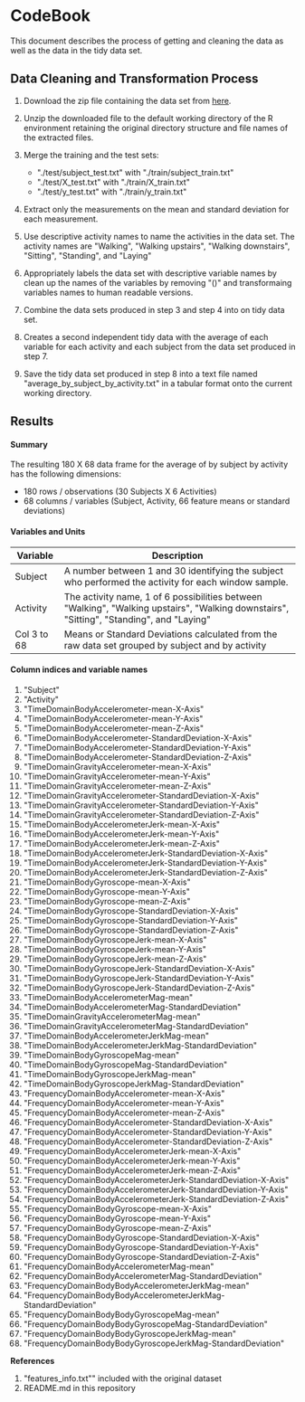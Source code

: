 # CodeBook

This document describes the process of getting and cleaning the data as well as the data in the tidy data set.


## Data Cleaning and Transformation Process

1. Download the zip file containing the data set from  [here](https://d396qusza40orc.cloudfront.net/getdata%2Fprojectfiles%2FUCI%20HAR%20Dataset.zip).

2. Unzip the downloaded file to the default working directory of the R environment retaining the original directory structure and file names of the extracted files. 

3. Merge the training and the test sets:
    + "./test/subject_test.txt" with "./train/subject_train.txt"
    + "./test/X_test.txt" with "./train/X_train.txt"
    + "./test/y_test.txt" with "./train/y_train.txt"

4. Extract only the measurements on the mean and standard deviation for each measurement. 

5. Use descriptive activity names to name the activities in the data set. The activity names are "Walking", "Walking upstairs", "Walking downstairs", "Sitting", "Standing", and "Laying"

6. Appropriately labels the data set with descriptive variable names by clean up the names of the variables by removing "()" and transformaing variables names to human readable versions. 

7. Combine the data sets produced in step 3 and step 4 into on tidy data set.

8. Creates a second independent tidy data with the average of each variable for each activity and each subject from the data set produced in step 7.

9. Save the tidy data set produced in step 8 into a text file named "average_by_subject_by_activity.txt" in a tabular format onto the current working directory.


## Results
#### Summary

The resulting 180 X 68 data frame for the average of by subject by activity has the following dimensions:

* 180 rows / observations (30 Subjects X 6 Activities)    
* 68 columns / variables (Subject, Activity, 66 feature means or standard deviations)    


#### Variables and Units

Variable             | Description
-------------        | ------------------------------------------------------------
Subject            | A number between 1 and 30 identifying the subject who performed the activity for each window sample.    
Activity          | The activity name, 1 of 6 possibilities between "Walking", "Walking upstairs", "Walking downstairs", "Sitting", "Standing", and "Laying"
Col 3 to 68       | Means or Standard Deviations calculated from the raw data set grouped by subject and by activity


#### Column indices and variable names 
1. "Subject"                                                      
2. "Activity"                                                     
3. "TimeDomainBodyAccelerometer-mean-X-Axis"                      
4. "TimeDomainBodyAccelerometer-mean-Y-Axis"                      
5. "TimeDomainBodyAccelerometer-mean-Z-Axis"                      
6. "TimeDomainBodyAccelerometer-StandardDeviation-X-Axis"         
7. "TimeDomainBodyAccelerometer-StandardDeviation-Y-Axis"         
8. "TimeDomainBodyAccelerometer-StandardDeviation-Z-Axis"         
9. "TimeDomainGravityAccelerometer-mean-X-Axis"                   
10. "TimeDomainGravityAccelerometer-mean-Y-Axis"                   
11. "TimeDomainGravityAccelerometer-mean-Z-Axis"                   
12. "TimeDomainGravityAccelerometer-StandardDeviation-X-Axis"      
13. "TimeDomainGravityAccelerometer-StandardDeviation-Y-Axis"      
14. "TimeDomainGravityAccelerometer-StandardDeviation-Z-Axis"      
15. "TimeDomainBodyAccelerometerJerk-mean-X-Axis"                  
16. "TimeDomainBodyAccelerometerJerk-mean-Y-Axis"                  
17. "TimeDomainBodyAccelerometerJerk-mean-Z-Axis"                  
18. "TimeDomainBodyAccelerometerJerk-StandardDeviation-X-Axis"     
19. "TimeDomainBodyAccelerometerJerk-StandardDeviation-Y-Axis"     
20. "TimeDomainBodyAccelerometerJerk-StandardDeviation-Z-Axis"     
21. "TimeDomainBodyGyroscope-mean-X-Axis"                          
22. "TimeDomainBodyGyroscope-mean-Y-Axis"                          
23. "TimeDomainBodyGyroscope-mean-Z-Axis"                          
24. "TimeDomainBodyGyroscope-StandardDeviation-X-Axis"             
25. "TimeDomainBodyGyroscope-StandardDeviation-Y-Axis"             
26. "TimeDomainBodyGyroscope-StandardDeviation-Z-Axis"             
27. "TimeDomainBodyGyroscopeJerk-mean-X-Axis"                      
28. "TimeDomainBodyGyroscopeJerk-mean-Y-Axis"                      
29. "TimeDomainBodyGyroscopeJerk-mean-Z-Axis"                      
30. "TimeDomainBodyGyroscopeJerk-StandardDeviation-X-Axis"         
31. "TimeDomainBodyGyroscopeJerk-StandardDeviation-Y-Axis"         
32. "TimeDomainBodyGyroscopeJerk-StandardDeviation-Z-Axis"         
33. "TimeDomainBodyAccelerometerMag-mean"                          
34. "TimeDomainBodyAccelerometerMag-StandardDeviation"             
35. "TimeDomainGravityAccelerometerMag-mean"                       
36. "TimeDomainGravityAccelerometerMag-StandardDeviation"          
37. "TimeDomainBodyAccelerometerJerkMag-mean"                      
38. "TimeDomainBodyAccelerometerJerkMag-StandardDeviation"         
39. "TimeDomainBodyGyroscopeMag-mean"                              
40. "TimeDomainBodyGyroscopeMag-StandardDeviation"                 
41. "TimeDomainBodyGyroscopeJerkMag-mean"                          
42. "TimeDomainBodyGyroscopeJerkMag-StandardDeviation"             
43. "FrequencyDomainBodyAccelerometer-mean-X-Axis"                 
44. "FrequencyDomainBodyAccelerometer-mean-Y-Axis"                 
45. "FrequencyDomainBodyAccelerometer-mean-Z-Axis"                 
46. "FrequencyDomainBodyAccelerometer-StandardDeviation-X-Axis"    
47. "FrequencyDomainBodyAccelerometer-StandardDeviation-Y-Axis"    
48. "FrequencyDomainBodyAccelerometer-StandardDeviation-Z-Axis"    
49. "FrequencyDomainBodyAccelerometerJerk-mean-X-Axis"             
50. "FrequencyDomainBodyAccelerometerJerk-mean-Y-Axis"             
51. "FrequencyDomainBodyAccelerometerJerk-mean-Z-Axis"
52. "FrequencyDomainBodyAccelerometerJerk-StandardDeviation-X-Axis"
53. "FrequencyDomainBodyAccelerometerJerk-StandardDeviation-Y-Axis"
54. "FrequencyDomainBodyAccelerometerJerk-StandardDeviation-Z-Axis"
55. "FrequencyDomainBodyGyroscope-mean-X-Axis"                     
56. "FrequencyDomainBodyGyroscope-mean-Y-Axis"                     
57. "FrequencyDomainBodyGyroscope-mean-Z-Axis"                     
58. "FrequencyDomainBodyGyroscope-StandardDeviation-X-Axis"        
59. "FrequencyDomainBodyGyroscope-StandardDeviation-Y-Axis"        
60. "FrequencyDomainBodyGyroscope-StandardDeviation-Z-Axis"        
61. "FrequencyDomainBodyAccelerometerMag-mean"                     
62. "FrequencyDomainBodyAccelerometerMag-StandardDeviation"        
63. "FrequencyDomainBodyBodyAccelerometerJerkMag-mean"             
64. "FrequencyDomainBodyBodyAccelerometerJerkMag-StandardDeviation"
65. "FrequencyDomainBodyBodyGyroscopeMag-mean"                     
66. "FrequencyDomainBodyBodyGyroscopeMag-StandardDeviation"        
67. "FrequencyDomainBodyBodyGyroscopeJerkMag-mean"                 
68. "FrequencyDomainBodyBodyGyroscopeJerkMag-StandardDeviation"    


__References__

1. "features_info.txt"" included with the original dataset
2. README.md in this repository

